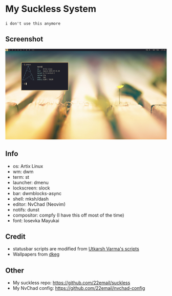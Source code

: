 # My Suckless System

`i don't use this anymore`

## Screenshot

![screenshot](screenshots/sc.png)
    
## Info

- os: Artix Linux
- wm: dwm
- term: st
- launcher: dmenu
- lockscreen: slock
- bar: dwmblocks-async
- shell: mksh/dash
- editor: NvChad (Neovim)
- notifs: dunst
- compositor: compfy (I have this off most of the time)
- font: Iosevka Mayukai

## Credit

- statusbar scripts are modified from [Utkarsh Varma's scripts](https://github.com/UtkarshVerma/dotfiles/tree/main/.local/bin/statusbar)
- Wallpapers from [dkeg](https://github.com/dkeg/crayolo)

## Other

- My suckless repo: https://github.com/22email/suckless
- My NvChad config: https://github.com/22email/nvchad-config
